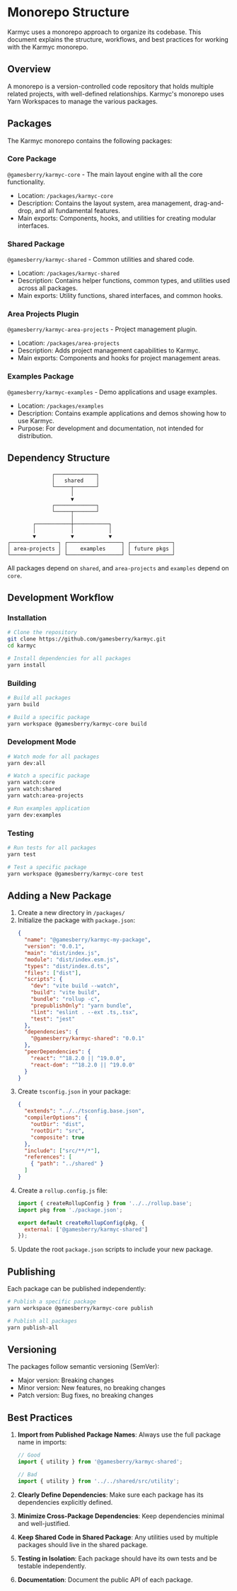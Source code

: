 # Monorepo Structure

Karmyc uses a monorepo approach to organize its codebase. This document explains the structure, workflows, and best practices for working with the Karmyc monorepo.

## Overview

A monorepo is a version-controlled code repository that holds multiple related projects, with well-defined relationships. Karmyc's monorepo uses Yarn Workspaces to manage the various packages.

## Packages

The Karmyc monorepo contains the following packages:

### Core Package

`@gamesberry/karmyc-core` - The main layout engine with all the core functionality.

- Location: `/packages/karmyc-core`
- Description: Contains the layout system, area management, drag-and-drop, and all fundamental features.
- Main exports: Components, hooks, and utilities for creating modular interfaces.

### Shared Package

`@gamesberry/karmyc-shared` - Common utilities and shared code.

- Location: `/packages/karmyc-shared`
- Description: Contains helper functions, common types, and utilities used across all packages.
- Main exports: Utility functions, shared interfaces, and common hooks.

### Area Projects Plugin

`@gamesberry/karmyc-area-projects` - Project management plugin.

- Location: `/packages/area-projects`
- Description: Adds project management capabilities to Karmyc.
- Main exports: Components and hooks for project management areas.

### Examples Package

`@gamesberry/karmyc-examples` - Demo applications and usage examples.

- Location: `/packages/examples`
- Description: Contains example applications and demos showing how to use Karmyc.
- Purpose: For development and documentation, not intended for distribution.

## Dependency Structure

```
              ┌─────────────┐
              │   shared    │
              └─────┬───────┘
                    │
                    ▼
              ┌─────────────┐
              └─────┬───────┘
                    │
        ┌───────────┼───────────┐
        │           │           │
        ▼           ▼           ▼
┌───────────────┐ ┌─────────────────┐ ┌─────────────┐
│ area-projects │ │    examples     │ │ future pkgs │
└───────────────┘ └─────────────────┘ └─────────────┘
```

All packages depend on `shared`, and `area-projects` and `examples` depend on `core`.

## Development Workflow

### Installation

```bash
# Clone the repository
git clone https://github.com/gamesberry/karmyc.git
cd karmyc

# Install dependencies for all packages
yarn install
```

### Building

```bash
# Build all packages
yarn build

# Build a specific package
yarn workspace @gamesberry/karmyc-core build
```

### Development Mode

```bash
# Watch mode for all packages
yarn dev:all

# Watch a specific package
yarn watch:core
yarn watch:shared
yarn watch:area-projects

# Run examples application
yarn dev:examples
```

### Testing

```bash
# Run tests for all packages
yarn test

# Test a specific package
yarn workspace @gamesberry/karmyc-core test
```

## Adding a New Package

1. Create a new directory in `/packages/`
2. Initialize the package with `package.json`:
   ```json
   {
     "name": "@gamesberry/karmyc-my-package",
     "version": "0.0.1",
     "main": "dist/index.js",
     "module": "dist/index.esm.js",
     "types": "dist/index.d.ts",
     "files": ["dist"],
     "scripts": {
       "dev": "vite build --watch",
       "build": "vite build",
       "bundle": "rollup -c",
       "prepublishOnly": "yarn bundle",
       "lint": "eslint . --ext .ts,.tsx",
       "test": "jest"
     },
     "dependencies": {
       "@gamesberry/karmyc-shared": "0.0.1"
     },
     "peerDependencies": {
       "react": "^18.2.0 || ^19.0.0",
       "react-dom": "^18.2.0 || ^19.0.0"
     }
   }
   ```
3. Create `tsconfig.json` in your package:
   ```json
   {
     "extends": "../../tsconfig.base.json",
     "compilerOptions": {
       "outDir": "dist",
       "rootDir": "src",
       "composite": true
     },
     "include": ["src/**/*"],
     "references": [
       { "path": "../shared" }
     ]
   }
   ```
4. Create a `rollup.config.js` file:
   ```js
   import { createRollupConfig } from '../../rollup.base';
   import pkg from './package.json';

   export default createRollupConfig(pkg, {
     external: ['@gamesberry/karmyc-shared']
   });
   ```
5. Update the root `package.json` scripts to include your new package.

## Publishing

Each package can be published independently:

```bash
# Publish a specific package
yarn workspace @gamesberry/karmyc-core publish

# Publish all packages
yarn publish-all
```

## Versioning

The packages follow semantic versioning (SemVer):

- Major version: Breaking changes
- Minor version: New features, no breaking changes
- Patch version: Bug fixes, no breaking changes

## Best Practices

1. **Import from Published Package Names**: Always use the full package name in imports:
   ```typescript
   // Good
   import { utility } from '@gamesberry/karmyc-shared';
   
   // Bad
   import { utility } from '../../shared/src/utility';
   ```

2. **Clearly Define Dependencies**: Make sure each package has its dependencies explicitly defined.

3. **Minimize Cross-Package Dependencies**: Keep dependencies minimal and well-justified.

4. **Keep Shared Code in Shared Package**: Any utilities used by multiple packages should live in the shared package.

5. **Testing in Isolation**: Each package should have its own tests and be testable independently.

6. **Documentation**: Document the public API of each package. 
